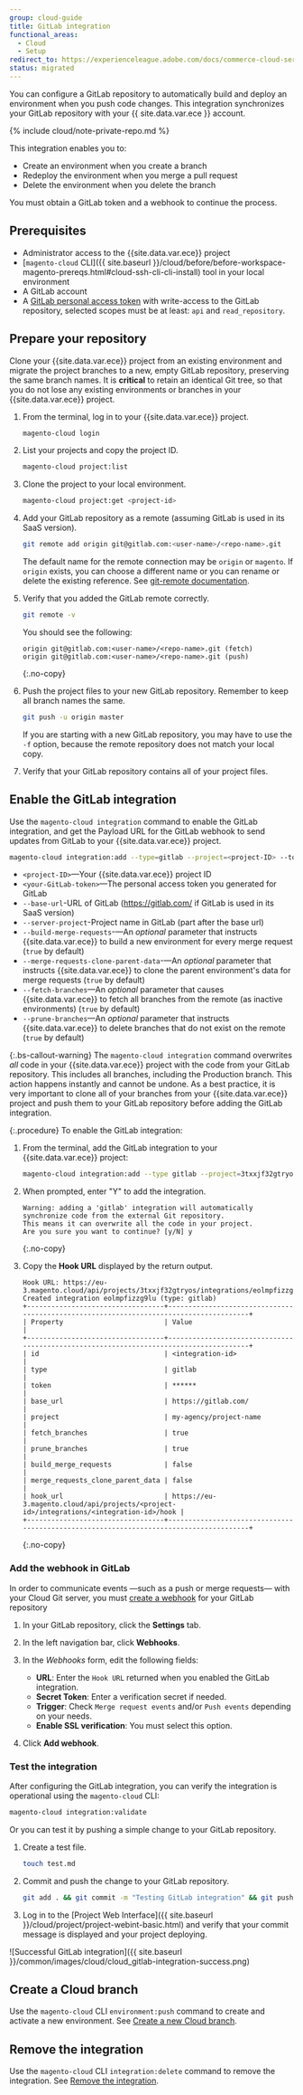 ```yaml
---
group: cloud-guide
title: GitLab integration
functional_areas:
  - Cloud
  - Setup
redirect_to: https://experienceleague.adobe.com/docs/commerce-cloud-service/user-guide/dev-tools/integrations/gitlab.html
status: migrated
---
```


You can configure a GitLab repository to automatically build and deploy an environment when you push code changes. This integration synchronizes your GitLab repository with your {{ site.data.var.ece }} account.

{% include cloud/note-private-repo.md %}

This integration enables you to:

-  Create an environment when you create a branch
-  Redeploy the environment when you merge a pull request
-  Delete the environment when you delete the branch

You must obtain a GitLab token and a webhook to continue the process.

## Prerequisites

-  Administrator access to the {{site.data.var.ece}} project
-  [`magento-cloud` CLI]({{ site.baseurl }}/cloud/before/before-workspace-magento-prereqs.html#cloud-ssh-cli-cli-install) tool in your local environment
-  A GitLab account
-  A [GitLab personal access token](https://docs.gitlab.com/ee/user/profile/personal_access_tokens.html) with write-access to the GitLab repository, selected scopes must be at least: `api` and `read_repository`.

## Prepare your repository

Clone your {{site.data.var.ece}} project from an existing environment and migrate the project branches to a new, empty GitLab repository, preserving the same branch names. It is **critical** to retain an identical Git tree, so that you do not lose any existing environments or branches in your {{site.data.var.ece}} project.

1. From the terminal, log in to your {{site.data.var.ece}} project.

   ```bash
   magento-cloud login
   ```

1. List your projects and copy the project ID.

   ```bash
   magento-cloud project:list
   ```

1. Clone the project to your local environment.

   ```bash
   magento-cloud project:get <project-id>
   ```

1. Add your GitLab repository as a remote (assuming GitLab is used in its SaaS version).

   ```bash
   git remote add origin git@gitlab.com:<user-name>/<repo-name>.git
   ```

   The default name for the remote connection may be `origin` or `magento`. If `origin` exists, you can choose a different name or you can rename or delete the existing reference. See [git-remote documentation](https://git-scm.com/docs/git-remote).

1. Verify that you added the GitLab remote correctly.

   ```bash
   git remote -v
   ```

   You should see the following:

   ```terminal
   origin git@gitlab.com:<user-name>/<repo-name>.git (fetch)
   origin git@gitlab.com:<user-name>/<repo-name>.git (push)
   ```
   {:.no-copy}

1. Push the project files to your new GitLab repository. Remember to keep all branch names the same.

   ```bash
   git push -u origin master
   ```

   If you are starting with a new GitLab repository, you may have to use the `-f` option, because the remote repository does not match your local copy.

1. Verify that your GitLab repository contains all of your project files.

## Enable the GitLab integration

Use the `magento-cloud integration` command to enable the GitLab integration, and get the Payload URL for the GitLab webhook to send updates from GitLab to your {{site.data.var.ece}} project.

```bash
magento-cloud integration:add --type=gitlab --project=<project-ID> --token=<your-GitLab-token> [--base-url=<GitLab-url> --server-project=<GitLab-project> --build-merge-requests={true|false} --merge-requests-clone-parent-data={true|false} --fetch-branches={true|false} --prune-branches={true|false}]
```

-  `<project-ID>`—Your {{site.data.var.ece}} project ID
-  `<your-GitLab-token>`—The personal access token you generated for GitLab
-  `--base-url`-URL of GitLab (https://gitlab.com/ if GitLab is used in its SaaS version)
-  `--server-project`-Project name in GitLab (part after the base url)
-  `--build-merge-requests`-—An _optional_ parameter that instructs {{site.data.var.ece}} to build a new environment for every merge request (`true` by default)
-  `--merge-requests-clone-parent-data`-—An _optional_ parameter that instructs {{site.data.var.ece}} to clone the parent environment's data for merge requests (`true` by default)
-  `--fetch-branches`—An _optional_ parameter that causes {{site.data.var.ece}} to fetch all branches from the remote (as inactive environments) (`true` by default)
-  `--prune-branches`—An _optional_ parameter that instructs {{site.data.var.ece}} to delete branches that do not exist on the remote (`true` by default)

{:.bs-callout-warning}
The `magento-cloud integration` command overwrites *_all_* code in your {{site.data.var.ece}} project with the code from your GitLab repository. This includes all branches, including the Production branch. This action happens instantly and cannot be undone. As a best practice, it is very important to clone all of your branches from your {{site.data.var.ece}} project and push them to your GitLab repository before adding the GitLab integration.

{:.procedure}
To enable the GitLab integration:

1. From the terminal, add the GitLab integration to your {{site.data.var.ece}} project:

   ```bash
   magento-cloud integration:add --type gitlab --project=3txxjf32gtryos --token=qVUfeEn4ouze7A7JH #gitleaks:allow --base-url=https://gitlab.com/ --server-project=my-agency/project-name --build-merge-requests=false --merge-requests-clone-parent-data=false --fetch-branches=true --prune-branches=true
   ```

1. When prompted, enter "Y" to add the integration.

   ```terminal
   Warning: adding a 'gitlab' integration will automatically synchronize code from the external Git repository.
   This means it can overwrite all the code in your project.
   Are you sure you want to continue? [y/N] y
   ```
   {:.no-copy}

1. Copy the **Hook URL** displayed by the return output.

   ```terminal
   Hook URL: https://eu-3.magento.cloud/api/projects/3txxjf32gtryos/integrations/eolmpfizzg9lu/hook
   Created integration eolmpfizzg9lu (type: gitlab)
   +----------------------------------+---------------------------------------------------------------------------------------+
   | Property                         | Value                                                                                 |
   +----------------------------------+---------------------------------------------------------------------------------------+
   | id                               | <integration-id>                                                                      |
   | type                             | gitlab                                                                                |
   | token                            | ******                                                                                |
   | base_url                         | https://gitlab.com/                                                                   |
   | project                          | my-agency/project-name                                                                |
   | fetch_branches                   | true                                                                                  |
   | prune_branches                   | true                                                                                  |
   | build_merge_requests             | false                                                                                 |
   | merge_requests_clone_parent_data | false                                                                                 |
   | hook_url                         | https://eu-3.magento.cloud/api/projects/<project-id>/integrations/<integration-id>/hook |
   +----------------------------------+---------------------------------------------------------------------------------------+
   ```
   {:.no-copy}

### Add the webhook in GitLab

In order to communicate events —such as a push or merge requests— with your Cloud Git server, you must [create a webhook](https://docs.gitlab.com/ee/user/project/integrations/webhooks.html#overview) for your GitLab repository

1. In your GitLab repository, click the **Settings** tab.

1. In the left navigation bar, click **Webhooks**.

1. In the _Webhooks_ form, edit the following fields:

   -  **URL**: Enter the `Hook URL` returned when you enabled the GitLab integration.
   -  **Secret Token**: Enter a verification secret if needed.
   -  **Trigger**: Check `Merge request events` and/or `Push events` depending on your needs.
   -  **Enable SSL verification**:  You must select this option.

1. Click **Add webhook**.

### Test the integration

After configuring the GitLab integration, you can verify the integration is operational using the `magento-cloud` CLI:

```bash
magento-cloud integration:validate
```

Or you can test it by pushing a simple change to your GitLab repository.

1. Create a test file.

   ```bash
   touch test.md
   ```

1. Commit and push the change to your GitLab repository.

   ```bash
   git add . && git commit -m "Testing GitLab integration" && git push
   ```

1. Log in to the [Project Web Interface]({{ site.baseurl }}/cloud/project/project-webint-basic.html) and verify that your commit message is displayed and your project deploying.

![Successful GitLab integration]({{ site.baseurl }}/common/images/cloud/cloud_gitlab-integration-success.png)

## Create a Cloud branch

Use the `magento-cloud` CLI `environment:push` command to create and activate a new environment. See [Create a new Cloud branch]({{site.baseurl}}/cloud/integrations/bitbucket-integration.html).

## Remove the integration

Use the `magento-cloud` CLI `integration:delete` command to remove the integration. See [Remove the integration]({{site.baseurl}}/cloud/integrations/bitbucket-integration.html#remove-the-integration).
